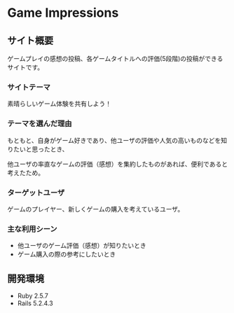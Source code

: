 # Game Impressions

## サイト概要
ゲームプレイの感想の投稿、各ゲームタイトルへの評価(5段階)の投稿ができるサイトです。

### サイトテーマ
素晴らしいゲーム体験を共有しよう！

### テーマを選んだ理由
もともと、自身がゲーム好きであり、他ユーザの評価や人気の高いものなどを知りたいと思ったとき、

他ユーザの率直なゲームの評価（感想）を集約したものがあれば、便利であると考えたため。

### ターゲットユーザ
ゲームのプレイヤー、新しくゲームの購入を考えているユーザ。

### 主な利用シーン
* 他ユーザのゲーム評価（感想）が知りたいとき
* ゲーム購入の際の参考にしたいとき

## 開発環境
* Ruby  2.5.7
* Rails 5.2.4.3

